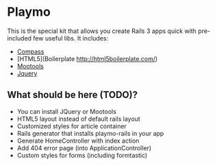# Playmo
This is the special kit that allows you create Rails 3 apps quick with pre-included few useful libs.
It includes:

* [Compass](http://compass-style.org/)
* [HTML5](Boilerplate http://html5boilerplate.com/)
* [Mootools](http://mootools.net)
* [Jquery](http://jquery.com)

## What should be here (TODO)?

* You can install JQuery or Mootools
* HTML5 layout instead of default rails layout
* Customized styles for article container
* Rails generator that installs playmo-rails in your app
* Generate HomeController with index action
* Add 404 error page (into ApplicationController)
* Custom styles for forms (including formtastic)
